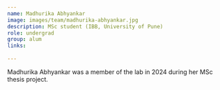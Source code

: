 ```yaml
---
name: Madhurika Abhyankar
image: images/team/madhurika-abhyankar.jpg
description: MSc student (IBB, University of Pune)
role: undergrad
group: alum
links:
  
---
```


Madhurika Abhyankar was a member of the lab in 2024 during her MSc thesis project. 